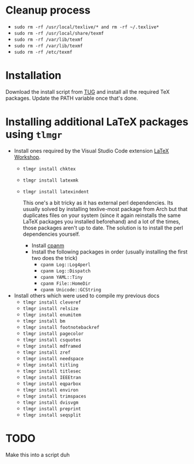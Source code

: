 # Cleanup process

- `sudo rm -rf /usr/local/texlive/* and rm -rf ~/.texlive*`
- `sudo rm -rf /usr/local/share/texmf`
- `sudo rm -rf /var/lib/texmf`
- `sudo rm -rf /var/lib/texmf`
- `sudo rm -rf /etc/texmf`

# Installation

Download the install script from [TUG](https://www.tug.org/texlive/acquire-netinstall.html) and install all the required TeX packages. Update the PATH variable once that's done.

# Installing additional LaTeX packages using `tlmgr`

- Install ones required by the Visual Studio Code extension [LaTeX Workshop](https://marketplace.visualstudio.com/items?itemName=James-Yu.latex-workshop).
  - `tlmgr install chktex`
  - `tlmgr install latexmk`
  - `tlmgr install latexindent`

    This one's a bit tricky as it has external perl dependencies. Its usually solved by installing texlive-most package from Arch but that duplicates files on your system (since it again reinstalls the same LaTeX packages you installed beforehand) and a lot of the times, those packages aren't up to date. The solution is to install the perl dependencies yourself.
      - Install [cpanm](https://metacpan.org/pod/App::cpanminus#Installing-to-system-perl)
      - Install the following packages in order (usually installing the first two does the trick)
        - `cpanm Log::Log4perl`
        - `cpanm Log::Dispatch`
        - `cpanm YAML::Tiny`
        - `cpanm File::HomeDir`
        - `cpanm Unicode::GCString`
- Install others which were used to compile my previous docs
  - `tlmgr install cleveref`
  - `tlmgr install relsize`
  - `tlmgr install enumitem`
  - `tlmgr install bm`
  - `tlmgr install footnotebackref`
  - `tlmgr install pagecolor`
  - `tlmgr install csquotes`
  - `tlmgr install mdframed`
  - `tlmgr install zref`
  - `tlmgr install needspace`
  - `tlmgr install titling`
  - `tlmgr install titlesec`
  - `tlmgr install IEEEtran`
  - `tlmgr install eqparbox`
  - `tlmgr install environ`
  - `tlmgr install trimspaces`
  - `tlmgr install dvisvgm`
  - `tlmgr install preprint`
  - `tlmgr install seqsplit`

# TODO

Make this into a script duh
